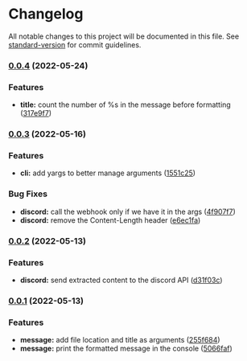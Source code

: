 # Changelog

All notable changes to this project will be documented in this file. See [standard-version](https://github.com/conventional-changelog/standard-version) for commit guidelines.

### [0.0.4](https://github.com/s3pweb/release-message-creator/compare/v0.0.3...v0.0.4) (2022-05-24)


### Features

* **title:** count the number of %s in the message before formatting ([317e9f7](https://github.com/s3pweb/release-message-creator/commit/317e9f72ed6d9c321d61ed534425b009c734684c))

### [0.0.3](https://github.com/s3pweb/release-message-creator/compare/v0.0.2...v0.0.3) (2022-05-16)


### Features

* **cli:** add yargs to better manage arguments ([1551c25](https://github.com/s3pweb/release-message-creator/commit/1551c254e7437bcb13e5d57f2d17c837680551af))


### Bug Fixes

* **discord:** call the webhook only if we have it in the args ([4f907f7](https://github.com/s3pweb/release-message-creator/commit/4f907f7d794f4a1a342c7dd966eb45b5a518fd57))
* **discord:** remove the Content-Length header ([e6ec1fa](https://github.com/s3pweb/release-message-creator/commit/e6ec1fadb1eafc6fe850af5b9fd77eb19ea158b0))

### [0.0.2](https://github.com//s3pweb/release-message-creator/compare/v0.0.1...v0.0.2) (2022-05-13)


### Features

* **discord:** send extracted content to the discord API ([d31f03c](https://github.com//s3pweb/release-message-creator/commit/d31f03cc2d17273e2b1dd1ffe7522824d4058a9b))

### [0.0.1]() (2022-05-13)


### Features

* **message:** add file location and title as arguments ([255f684](https://github.com//s3pweb/release-message-creator/commit/255f6844556698dce753702f9932abdcfdb2f1b8))
* **message:** print the formatted message in the console ([5066faf](https://github.com//s3pweb/release-message-creator/commit/5066faf4ba589196b56f4a01ff2747ddee9fe180))
